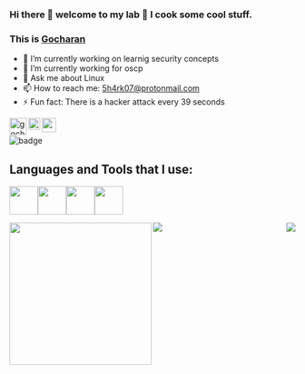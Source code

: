 ### Hi there 👋 welcome to my lab 🧪 I cook some cool stuff.
### This is [Gocharan](https://5h4rk-lab.github.io/) 

<!--
**5h4rk-lab/5h4rk-lab** is a ✨ _special_ ✨ repository because its `README.md` (this file) appears on your GitHub profile.
- 👯 I’m looking to collaborate on ...
- 🤔 I’m looking for help with ...
- 😄 Pronouns: ...
-->


- 🔭 I’m currently working on learnig security concepts 
- 🌱 I’m currently working for oscp 
- 💬 Ask me about Linux
- 📫 How to reach me: 5h4rk07@protonmail.com
- ⚡ Fun fact: There is a hacker attack every 39 seconds

<a href="https://twitter.com/gocharan_">
  <img align="left" alt="gocharan twitter" width="30px" src="https://intaadvising.gatech.edu/wp-content/uploads/2020/11/twitter.png" />
</a>

<a href="https://www.linkedin.com/in/kilaru-go-charan-9219501a1">
  <img align="left" alt="gocharans Linkdein" width="21px" src="https://www.flaticon.com/svg/static/icons/svg/174/174857.svg" />
</a>
<a href="https://www.hackthebox.eu/profile/345137/">
  <img align="left" alt="gocharans HTB" width="25px" src="https://forum.hackthebox.eu/uploads/RJZMUY81IQLQ.png" />
</a>
<br/>

![badge](http://www.hackthebox.eu/badge/image/345137)
## Languages and Tools that I use:
  
<img src="https://media.giphy.com/media/KcPdFfmoj9Yi2X1ZrD/giphy.gif" width="50"><img src="https://media.giphy.com/media/UWt0rhp21JgLwoeFQP/giphy.gif" width="50"><img src="https://img-a.udemycdn.com/course/240x135/958532_478a_4.jpg" width="50"><img src="https://media.giphy.com/media/KAq5w47R9rmTuvWOWa/giphy.gif" width="50">
  
<div>
<img align="left" src="https://64.media.tumblr.com/bc91fffa1f7f71014fddf10d3d2decbd/tumblr_pkxty5psM71sguk2k_1280.gifv" width="250">
<img align="right" src="https://github-readme-stats.vercel.app/api?username=5h4rk-lab&?count_private=true&show_icons=true&theme=dark&include_all_commits=true" />
</div>


<div>
<img align="left" src="https://github-readme-stats.vercel.app/api/top-langs/?username=5h4rk-lab&layout=compact" />
</div>

